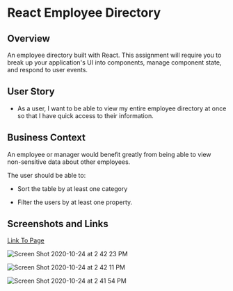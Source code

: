# React Employee Directory

## Overview

An employee directory built with React. This assignment will require you to break up your application's UI into components, manage component state, and respond to user events.

## User Story

* As a user, I want to be able to view my entire employee directory at once so that I have quick access to their information.

## Business Context

An employee or manager would benefit greatly from being able to view non-sensitive data about other employees. 

The user should be able to:

  * Sort the table by at least one category

  * Filter the users by at least one property.

## Screenshots and Links

[Link To Page](https://jerseyjackpot.github.io/employee-directory/index.html)

![Screen Shot 2020-10-24 at 2 42 23 PM](https://user-images.githubusercontent.com/64985702/97091102-40a3f080-1607-11eb-9bbd-995b7780e961.png)

![Screen Shot 2020-10-24 at 2 42 11 PM](https://user-images.githubusercontent.com/64985702/97091110-4a2d5880-1607-11eb-9d82-676fea7095ec.png)


![Screen Shot 2020-10-24 at 2 41 54 PM](https://user-images.githubusercontent.com/64985702/97091113-531e2a00-1607-11eb-8bbd-da5ebe871057.png)